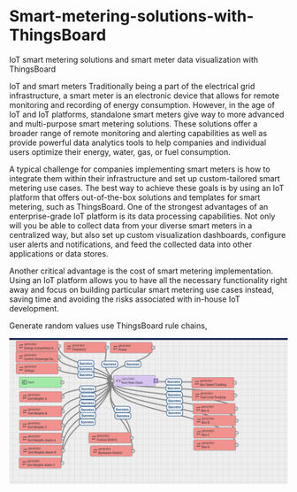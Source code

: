 # Smart-metering-solutions-with-ThingsBoard
IoT smart metering solutions and smart meter data visualization with ThingsBoard

IoT and smart meters
Traditionally being a part of the electrical grid infrastructure, a smart meter is an electronic device that allows for remote monitoring and recording of energy consumption. 
However, in the age of IoT and IoT platforms, standalone smart meters give way to more advanced and multi-purpose smart metering solutions. 
These solutions offer a broader range of remote monitoring and alerting capabilities as well as provide powerful data analytics tools to 
help companies and individual users optimize their energy, water, gas, or fuel consumption.

A typical challenge for companies implementing smart meters is how to integrate them within their infrastructure and set up custom-tailored smart metering use cases. 
The best way to achieve these goals is by using an IoT platform that offers out-of-the-box solutions and templates for smart metering, such as ThingsBoard. 
One of the strongest advantages of an enterprise-grade IoT platform is its data processing capabilities. 
Not only will you be able to collect data from your diverse smart meters in a centralized way, 
but also set up custom visualization dashboards, configure user alerts and notifications, and feed the collected data into other applications or data stores.

Another critical advantage is the cost of smart metering implementation. Using an IoT platform allows you to have all the necessary functionality right away and 
focus on building particular smart metering use cases instead, saving time and avoiding the risks associated with in-house IoT development.

Generate random values use ThingsBoard rule chains,

<img src= "Rule Chains.png" width=800>
